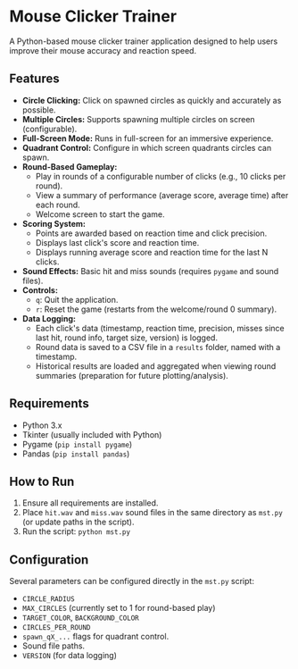 # Mouse Clicker Trainer

A Python-based mouse clicker trainer application designed to help users improve their mouse accuracy and reaction speed.

## Features

*   **Circle Clicking:** Click on spawned circles as quickly and accurately as possible.
*   **Multiple Circles:** Supports spawning multiple circles on screen (configurable).
*   **Full-Screen Mode:** Runs in full-screen for an immersive experience.
*   **Quadrant Control:** Configure in which screen quadrants circles can spawn.
*   **Round-Based Gameplay:**
    *   Play in rounds of a configurable number of clicks (e.g., 10 clicks per round).
    *   View a summary of performance (average score, average time) after each round.
    *   Welcome screen to start the game.
*   **Scoring System:**
    *   Points are awarded based on reaction time and click precision.
    *   Displays last click's score and reaction time.
    *   Displays running average score and reaction time for the last N clicks.
*   **Sound Effects:** Basic hit and miss sounds (requires `pygame` and sound files).
*   **Controls:**
    *   `q`: Quit the application.
    *   `r`: Reset the game (restarts from the welcome/round 0 summary).
*   **Data Logging:**
    *   Each click's data (timestamp, reaction time, precision, misses since last hit, round info, target size, version) is logged.
    *   Round data is saved to a CSV file in a `results` folder, named with a timestamp.
    *   Historical results are loaded and aggregated when viewing round summaries (preparation for future plotting/analysis).

## Requirements

*   Python 3.x
*   Tkinter (usually included with Python)
*   Pygame (`pip install pygame`)
*   Pandas (`pip install pandas`)

## How to Run

1.  Ensure all requirements are installed.
2.  Place `hit.wav` and `miss.wav` sound files in the same directory as `mst.py` (or update paths in the script).
3.  Run the script: `python mst.py`

## Configuration

Several parameters can be configured directly in the `mst.py` script:
*   `CIRCLE_RADIUS`
*   `MAX_CIRCLES` (currently set to 1 for round-based play)
*   `TARGET_COLOR`, `BACKGROUND_COLOR`
*   `CIRCLES_PER_ROUND`
*   `spawn_qX_...` flags for quadrant control.
*   Sound file paths.
*   `VERSION` (for data logging) 
